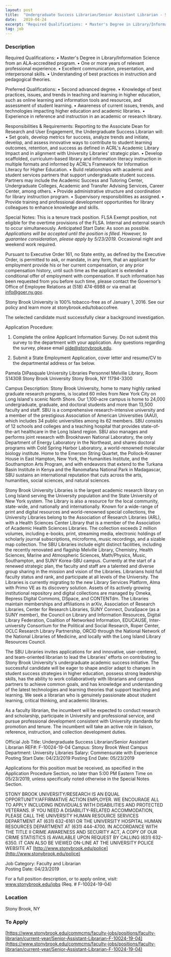 ```yaml
---
layout: post
title:  "Undergraduate Success Librarian/Senior Assistant Librarian - Stony Brook University "
date:   2019-04-24
excerpt: "Required Qualifications: • Master's Degree in Library/Information Science from an ALA-accredited program. • One or more years of relevant professional experience. • Excellent communication, presentation, and interpersonal skills. • Understanding of best practices in instruction and pedagogical theories. Preferred Qualifications: • Second advanced degree. • Knowledge of best practices, issues,..."
tag: job
---
```


### Description   

Required Qualifications: 
•	Master's Degree in Library/Information Science from an ALA-accredited program.
•	One or more years of relevant professional experience.
•	Excellent communication, presentation, and interpersonal skills.
•	Understanding of best practices in instruction and pedagogical theories.

Preferred Qualifications: 
•	Second advanced degree.
•	Knowledge of best practices, issues, and trends in teaching and learning in higher education, such as online learning and information tools and resources, and assessment of student learning.
•	Awareness of current issues, trends, and technologies impacting higher education and academic libraries.
•	Experience in reference and instruction in an academic or research library.

Responsibilities & Requirements: 
Reporting to the Associate Dean for Research and User Engagement, the Undergraduate Success Librarian will: 
•	Set goals, develop metrics for success, analyze trends and initiate, develop, and assess innovative ways to contribute to student learning outcomes, retention, and success as defined in ACRL's Academic Library Impact and in alignment with University Libraries' strategic plan.
•	Develop scaffolded, curriculum-based library and information literacy instruction in multiple formats and informed by ACRL's Framework for Information Literacy for Higher Education.
•	Build relationships with academic and student services partners that support undergraduate student success. Partners may include the Academic Success and Tutoring Center, Undergraduate Colleges, Academic and Transfer Advising Services, Career Center, among others.
•	Provide administrative structure and coordination for library instruction program.
•	Supervisory responsibilities as assigned.
•	Provide training and professional development opportunities for library colleagues to enhance knowledge and skills.

Special Notes: 
This is a tenure track position.  FLSA Exempt position, not eligible for the overtime provisions of the FLSA.  Internal and external search to occur simultaneously. Anticipated Start Date: As soon as possible. *Applications will be accepted until the position is filled. However, to guarantee consideration, please apply by 5/23/2019.* Occasional night and weekend work required. 

Pursuant to Executive Order 161, no State entity, as defined by the Executive Order, is permitted to ask, or mandate, in any form, that an applicant for employment provide his or her current compensation, or any prior compensation history, until such time as the applicant is extended a conditional offer of employment with compensation.  If such information has been requested from you before such time, please contact the Governor’s Office of Employee Relations at (518) 474-6988 or via email at info@goer.ny.gov. 

Stony Brook University is 100% tobacco-free as of January 1, 2016. See our policy and learn more at stonybrook.edu/tobaccofree.  

The selected candidate must successfully clear a background investigation.

Application Procedure: 
1. Complete the online Applicant Information Survey.  Do not submit this survey to the department with your application.  Any questions regarding the survey, please email oide@stonybrook.edu. 

2. Submit a   State Employment Application, cover letter and resume/CV to the departmental address or fax below.

Pamela DiPasquale
University Libraries Personnel
Melville Library, Room S1430B
Stony Brook University
Stony Brook, NY 11794-3300

Campus Description: 
Stony Brook University, home to many highly ranked graduate research programs, is located 60 miles from New York City on Long Island's scenic North Shore.  Our 1,100-acre campus is home to 24,000 undergraduate, graduate, and doctoral students and more than 13,500 faculty and staff. SBU is a comprehensive research-intensive university and a member of the prestigious Association of American Universities (AAU), which includes 34 public universities among its 62 members.  SBU consists of 12 schools and colleges and a teaching hospital that provides state-of-the-art healthcare in the Long Island region. SBU also manages and performs joint research with Brookhaven National Laboratory, the only Department of Energy Laboratory in the Northeast, and shares doctoral programs with Cold Spring Harbor Laboratory, a world-renowned molecular biology institute.  Home to the Emerson String Quartet, the Pollock-Krasner House in East Hampton, New York, the Humanities Institute, and the Southampton Arts Program, and with endeavors that extend to the Turkana Basin Institute in Kenya and the Ranomafana National Park in Madagascar, SBU sustains an international reputation that cuts across the arts, humanities, social sciences, and natural sciences. 

Stony Brook University Libraries is the largest academic research library on Long Island serving the University population and the State University of New York system. The Library is also a resource for the local community, state-wide, and nationally and internationally. Known for a wide-range of print and digital resources and world-renowned special collections, the University Libraries belong to the Association of Research Libraries (ARL), with a Health Sciences Center Library that is a member of the Association of Academic Health Sciences Libraries. The collection exceeds 2 million volumes, including e-books, print, streaming media, electronic holdings of scholarly journal subscriptions, microforms, music recordings, and a sizable map collection. The SBU Libraries include eight distinct facilities, including the recently renovated and flagship Melville Library, Chemistry, Health Sciences, Marine and Atmospheric Sciences, Math/Physics, Music, Southampton, and SUNY Korea-SBU campus. Currently at the start of a renewed strategic plan, the faculty and staff are a talented and diverse group sharing in the mission and vision of the Libraries. Librarians hold full faculty status and rank, and participate at all levels of the University. The Libraries is currently migrating to the new Library Services Platform, Alma with Primo VE as its discovery solution. Assets of its actively growing institutional repository and digital collections are managed by Omeka, Bepress Digital Commons, DSpace, and CONTENTdm. The Libraries maintain memberships and affiliations in arXiv, Association of Research Libraries, Center for Research Libraries, SUNY Connect, DuraSpace (as a SUNY member), the Council on Library and Information Resources, Digital Library Federation, Coalition of Networked Information, EDUCAUSE, Inter-university Consortium for the Political and Social Research, Roper Center, OCLC Research Library Partnership, ORCID through the National Network of the National Libraries of Medicine, and locally with the Long Island Library Resources Council. 

The SBU Libraries invites applications for and innovative, user-centered, and team-oriented librarian to lead the Libraries' efforts on contributing to Stony Brook University's undergraduate academic success initiative. The successful candidate will be eager to shape and/or adapt to changes in student success strategies in higher education, possess strong leadership skills, has the ability to work collaboratively with librarians and campus partners to achieve common goals, and has knowledge and understanding of the latest technologies and learning theories that support teaching and learning. We seek a librarian who is genuinely passionate about student learning, critical thinking, and academic libraries. 

As a faculty librarian, the incumbent will be expected to conduct research and scholarship, participate in University and professional service, and pursue professional development consistent with University standards for promotion and tenure. The incumbent will take an active role in liaison, reference, instruction, and collection development duties. 

Official Job Title:	Undergraduate Success Librarian/Senior Assistant Librarian
REF#:	F-10024-19-04
Campus:	Stony Brook West Campus
Department:	University Libraries
Salary:	Commensurate with Experience
Posting Start Date:	04/23/2019
Posting End Date:	05/23/2019

Applications for this position must be received, as specified in the Application Procedure Section, no later than 5:00 PM Eastern Time on 05/23/2019, unless specifically noted otherwise in the Special Notes Section.

STONY BROOK UNIVERSITY/RESEARCH IS AN EQUAL OPPORTUNITY/AFFIRMATIVE ACTION EMPLOYER. WE ENCOURAGE ALL TO APPLY INCLUDING INDIVIDUALS WITH DISABILITIES AND PROTECTED VETERANS. IF YOU NEED A DISABILITY-RELATED ACCOMMODATION, PLEASE CALL THE UNIVERSITY HUMAN RESOURCE SERVICES DEPARTMENT AT (631) 632-6161 OR THE UNIVERSITY HOSPITAL HUMAN RESOURCES DEPARTMENT AT (631) 444-4700. IN ACCORDANCE WITH THE TITLE II CRIME AWARENESS AND SECURITY ACT, A COPY OF OUR CRIME STATISTICS IS AVAILABLE UPON REQUEST BY CALLING (631) 632-6350. IT CAN ALSO BE VIEWED ON-LINE AT THE UNIVERSITY POLICE WEBSITE AT [http://www.stonybrook.edu/police](http://www.stonybrook.edu/police)

Job Category:   Faculty and Librarian	
Posting Date:   04/23/2019

For a full position description, or to apply online, visit:  www.stonybrook.edu/jobs (Req. # F-10024-19-04)









### Location   

Stony Brook, NY




### To Apply   

[https://www.stonybrook.edu/commcms/faculty-jobs/positions/faculty-librarian/current-year/Senior-Assistant-Librarian-F-10024-19-04](https://www.stonybrook.edu/commcms/faculty-jobs/positions/faculty-librarian/current-year/Senior-Assistant-Librarian-F-10024-19-04)





